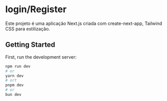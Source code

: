 # login/Register

Este projeto é uma aplicação Next.js criada com create-next-app, Tailwind CSS para estilização.

## Getting Started

First, run the development server:

```bash
npm run dev
# or
yarn dev
# ort
pnpm dev
# or
bun dev
